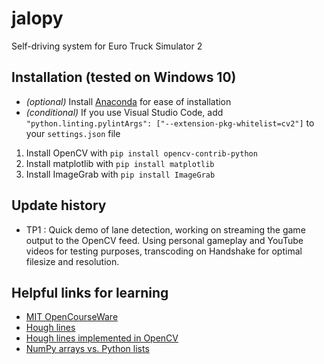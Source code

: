 # jalopy
Self-driving system for Euro Truck Simulator 2

## Installation (tested on Windows 10)
* _(optional)_ Install [Anaconda](https://anaconda.com) for ease of installation
* _(conditional)_ If you use Visual Studio Code, add ```    "python.linting.pylintArgs": ["--extension-pkg-whitelist=cv2"]
``` to your ```settings.json``` file
1. Install OpenCV with ```pip install opencv-contrib-python```
1. Install matplotlib with ```pip install matplotlib```
1. Install ImageGrab with ```pip install ImageGrab```

## Update history
* TP1 : Quick demo of lane detection, working on streaming the game output to the OpenCV feed. Using personal gameplay and YouTube videos for testing purposes, transcoding on Handshake for optimal filesize and resolution.

## Helpful links for learning
* [MIT OpenCourseWare](https://www.youtube.com/watch?v=1L0TKZQcUtA)
* [Hough lines](https://en.wikipedia.org/wiki/Hough_transform)
* [Hough lines implemented in OpenCV](https://docs.opencv.org/2.4.13.7/doc/tutorials/imgproc/imgtrans/hough_lines/hough_lines.html)
* [NumPy arrays vs. Python lists](https://stackoverflow.com/questions/993984/what-are-the-advantages-of-numpy-over-regular-python-lists)